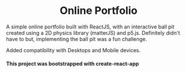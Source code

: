 <h1 align="center">Online Portfolio</h1>

A simple online portfolio built with ReactJS, with an interactive ball pit created using a 2D physics library (matterJS) and p5.js. Definitely didn't have to but, implementing the ball pit was a fun challenge. 

Added compatibility with Desktops and Mobile devices.

#### This project was bootstrapped with create-react-app
